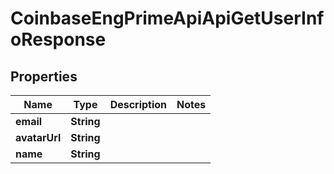 
# CoinbaseEngPrimeApiApiGetUserInfoResponse

## Properties
Name | Type | Description | Notes
------------ | ------------- | ------------- | -------------
**email** | **String** |  | 
**avatarUrl** | **String** |  | 
**name** | **String** |  | 




